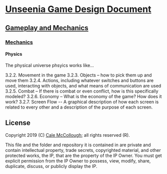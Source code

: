 # [Unseenia Game Design Document](../../readme.md)

## [Gameplay and  Mechanics](../readme.md)

### [Mechanics](./readme.md)

#### Physics

The physical universe phsyics works like...

3.2.2.	Movement in the game
3.2.3.	Objects – how to pick them up and move them 
3.2.4.	Actions, including whatever switches and buttons are used, interacting with objects, and what means of communication are used
3.2.5.	Combat – If there is combat or even conflict, how is this specifically modeled?
3.2.6.	Economy – What is the economy of the game? How does it work?
3.2.7.	Screen Flow -- A graphical description of how each screen is related to every other and a description of the purpose of each screen.


## License

Copyright 2019 (C) [Cale McCollough](https://calemccollough.github.io); all rights reserved (R).

This file and the folder and repository it is contained in are private and contain intellectual property, trade secrets, copyrighted material, and other protected works, the IP, that are the property of the IP Owner. You must get explicit permission from the IP Owner to possess, view, modify, share, duplicate, discuss, or publicly display the IP.
